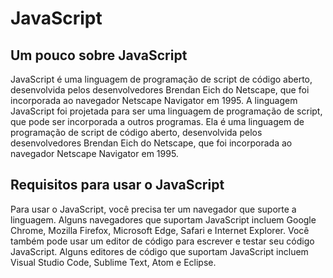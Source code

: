 # JavaScript

## Um pouco sobre JavaScript

JavaScript é uma linguagem de programação de script de código aberto, desenvolvida pelos desenvolvedores Brendan Eich do Netscape, que foi incorporada ao navegador Netscape Navigator em 1995. 
A linguagem JavaScript foi projetada para ser uma linguagem de programação de script, que pode ser incorporada a outros programas. Ela é uma linguagem de programação de script de código aberto, desenvolvida pelos desenvolvedores Brendan Eich do Netscape, que foi incorporada ao navegador Netscape Navigator em 1995.

## Requisitos para usar o JavaScript

Para usar o JavaScript, você precisa ter um navegador que suporte a linguagem. Alguns navegadores que suportam JavaScript incluem Google Chrome, Mozilla Firefox, Microsoft Edge, Safari e Internet Explorer. Você também pode usar um editor de código para escrever e testar seu código JavaScript. Alguns editores de código que suportam JavaScript incluem Visual Studio Code, Sublime Text, Atom e Eclipse. 